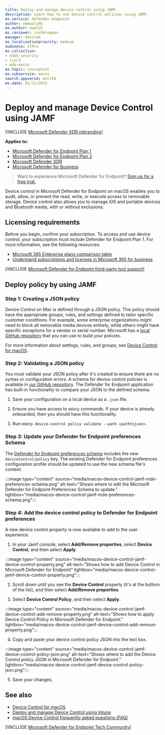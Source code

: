 ```yaml
---
title: Deploy and manage device control using JAMF 
description: Learn how to use device control policies using JAMF.
ms.service: defender-endpoint
author: emmwalshh
ms.author: ewalsh
ms.reviewer: joshbregman
manager: deniseb
ms.localizationpriority: medium
audience: ITPro
ms.collection: 
- m365-security
- tier3
- mde-macos
ms.topic: conceptual
ms.subservice: macos
search.appverid: met150
ms.date: 01/31/2025
---
```


# Deploy and manage Device Control using JAMF

[!INCLUDE [Microsoft Defender XDR rebranding](../includes/microsoft-defender.md)]

**Applies to:**

- [Microsoft Defender for Endpoint Plan 1](microsoft-defender-endpoint.md)
- [Microsoft Defender for Endpoint Plan 2](microsoft-defender-endpoint.md)
- [Microsoft Defender XDR](/defender-xdr)
- [Microsoft Defender for Business](/defender-business)

> Want to experience Microsoft Defender for Endpoint? [Sign up for a free trial.](https://signup.microsoft.com/create-account/signup?products=7f379fee-c4f9-4278-b0a1-e4c8c2fcdf7e&ru=https://aka.ms/MDEp2OpenTrial?ocid=docs-wdatp-exposedapis-abovefoldlink)

Device control in Microsoft Defender for Endpoint on macOS enables you to audit, allow, or prevent the read, write, or execute access to removable storage. Device control also allows you to manage iOS and portable devices and Bluetooth media, with or without exclusions.

## Licensing requirements

Before you begin, confirm your subscription. To access and use device control, your subscription must include Defender for Endpoint Plan 1. For more information, see the following resources:

- [Microsoft 365 Enterprise plans comparison table](https://go.microsoft.com/fwlink/p/?LinkID=2139145&clcid=0x409&culture=en-us&country=us)
- [Understand subscriptions and licenses in Microsoft 365 for business](/microsoft-365/commerce/licenses/subscriptions-and-licenses)

[!INCLUDE [Microsoft Defender for Endpoint third-party tool support](../includes/support.md)]

## Deploy policy by using JAMF

### Step 1: Creating a JSON policy

Device Control on Mac is defined through a JSON policy. This policy should have the appropriate groups, rules, and settings defined to tailor specific customer conditions. For example, some enterprise organizations might need to block all removable media devices entirely, while others might have specific exceptions for a vendor or serial number. Microsoft has a [local GitHub repository](https://github.com/microsoft/mdatp-devicecontrol/tree/main/macOS/policy/samples"https://github.com/microsoft/mdatp-devicecontrol/tree/main/macos/policy/samples") that you can use to build your policies.

For more information about settings, rules, and groups, see [Device Control for macOS](mac-device-control-overview.md).

### Step 2: Validating a JSON policy

You must validate your JSON policy after it's created to ensure there are no syntax or configuration errors. A schema for device control policies is available in [our GitHub repository](https://github.com/microsoft/mdatp-devicecontrol/blob/main/macOS/policy/device_control_policy_schema.json"https://github.com/microsoft/mdatp-devicecontrol/blob/main/macos/policy/device_control_policy_schema.json"). The Defender for Endpoint application has built-in functionality to compare your JSON to the defined schema. 

1. Save your configuration on a local device as a `.json` file.

2. Ensure you have access to `mdatp` commands. If your device is already onboarded, then you should have this functionality.

3. Run `mdatp device-control policy validate --path <pathtojson>`.

### Step 3: Update your Defender for Endpoint preferences Schema

The [Defender for Endpoint preferences schema](https://github.com/microsoft/mdatp-xplat/blob/master/macos/schema/schema.json) includes the new `deviceControl/policy` key. The existing Defender for Endpoint preferences configuration profile should be updated to use the new schema file's content.

:::image type="content" source="media/macos-device-control-jamf-mde-preferences-schema.png" alt-text="Shows where to edit the Microsoft Defender for Endpoint Preferences Schema to update." lightbox="media/macos-device-control-jamf-mde-preferences-schema.png":::

### Step 4: Add the device control policy to Defender for Endpoint preferences

A new device control property is now available to add to the user experience.  

1. In your Jamf console, select **Add/Remove properties**, select **Device Control**, and then select **Apply**.

:::image type="content" source="media/macos-device-control-jamf-device-control-property.png" alt-text="Shows how to add Device Control in Microsoft Defender for Endpoint" lightbox="media/macos-device-control-jamf-device-control-property.png":::

2. Scroll down until you see the **Device Control** property (it's at the bottom of the list), and then select **Add/Remove properties**.

3. Select **Device Control Policy**, and then select **Apply**.  

:::image type="content" source="media/macos-device-control-jamf-device-control-add-remove-property.png" alt-text="Shows how to apply Device Control Policy in Microsoft Defender for Endpoint." lightbox="media/macos-device-control-jamf-device-control-add-remove-property.png":::

4. Copy and paste your device control policy JSON into the text box.

:::image type="content" source="media/macos-device-control-jamf-device-control-policy-json.png" alt-text="Shows where to add the Device Control policy JSON in Microsoft Defender for Endpoint." lightbox="media/macos-device-control-jamf-device-control-policy-json.png":::

5. Save your changes.

## See also

- [Device Control for macOS](mac-device-control-overview.md)
- [Deploy and manage Device Control using Intune](mac-device-control-intune.md)
- [macOS Device Control frequently asked questions (FAQ)](mac-device-control-faq.md)

[!INCLUDE [Microsoft Defender for Endpoint Tech Community](../includes/defender-mde-techcommunity.md)]
